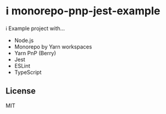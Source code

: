 # ℹ️ monorepo-pnp-jest-example

ℹ️ Example project with...

- Node.js
- Monorepo by Yarn workspaces
- Yarn PnP (Berry)
- Jest
- ESLint
- TypeScript

## License

MIT
